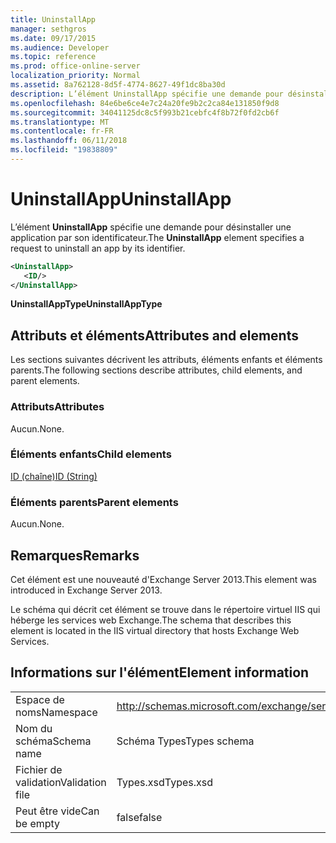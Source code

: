```yaml
---
title: UninstallApp
manager: sethgros
ms.date: 09/17/2015
ms.audience: Developer
ms.topic: reference
ms.prod: office-online-server
localization_priority: Normal
ms.assetid: 8a762128-8d5f-4774-8627-49f1dc8ba30d
description: L’élément UninstallApp spécifie une demande pour désinstaller une application par son identificateur.
ms.openlocfilehash: 84e6be6ce4e7c24a20fe9b2c2ca84e131850f9d8
ms.sourcegitcommit: 34041125dc8c5f993b21cebfc4f8b72f0fd2cb6f
ms.translationtype: MT
ms.contentlocale: fr-FR
ms.lasthandoff: 06/11/2018
ms.locfileid: "19838809"
---
```

# <a name="uninstallapp"></a><span data-ttu-id="4607d-103">UninstallApp</span><span class="sxs-lookup"><span data-stu-id="4607d-103">UninstallApp</span></span>

<span data-ttu-id="4607d-104">L’élément **UninstallApp** spécifie une demande pour désinstaller une application par son identificateur.</span><span class="sxs-lookup"><span data-stu-id="4607d-104">The **UninstallApp** element specifies a request to uninstall an app by its identifier.</span></span> 
  
```XML
<UninstallApp>
   <ID/>
</UninstallApp>
```

 <span data-ttu-id="4607d-105">**UninstallAppType**</span><span class="sxs-lookup"><span data-stu-id="4607d-105">**UninstallAppType**</span></span>
## <a name="attributes-and-elements"></a><span data-ttu-id="4607d-106">Attributs et éléments</span><span class="sxs-lookup"><span data-stu-id="4607d-106">Attributes and elements</span></span>

<span data-ttu-id="4607d-107">Les sections suivantes décrivent les attributs, éléments enfants et éléments parents.</span><span class="sxs-lookup"><span data-stu-id="4607d-107">The following sections describe attributes, child elements, and parent elements.</span></span>
  
### <a name="attributes"></a><span data-ttu-id="4607d-108">Attributs</span><span class="sxs-lookup"><span data-stu-id="4607d-108">Attributes</span></span>

<span data-ttu-id="4607d-109">Aucun.</span><span class="sxs-lookup"><span data-stu-id="4607d-109">None.</span></span>
  
### <a name="child-elements"></a><span data-ttu-id="4607d-110">Éléments enfants</span><span class="sxs-lookup"><span data-stu-id="4607d-110">Child elements</span></span>

[<span data-ttu-id="4607d-111">ID (chaîne)</span><span class="sxs-lookup"><span data-stu-id="4607d-111">ID (String)</span></span>](id-string.md)
  
### <a name="parent-elements"></a><span data-ttu-id="4607d-112">Éléments parents</span><span class="sxs-lookup"><span data-stu-id="4607d-112">Parent elements</span></span>

<span data-ttu-id="4607d-113">Aucun.</span><span class="sxs-lookup"><span data-stu-id="4607d-113">None.</span></span>
  
## <a name="remarks"></a><span data-ttu-id="4607d-114">Remarques</span><span class="sxs-lookup"><span data-stu-id="4607d-114">Remarks</span></span>

<span data-ttu-id="4607d-115">Cet élément est une nouveauté d'Exchange Server 2013.</span><span class="sxs-lookup"><span data-stu-id="4607d-115">This element was introduced in Exchange Server 2013.</span></span>
  
<span data-ttu-id="4607d-116">Le schéma qui décrit cet élément se trouve dans le répertoire virtuel IIS qui héberge les services web Exchange.</span><span class="sxs-lookup"><span data-stu-id="4607d-116">The schema that describes this element is located in the IIS virtual directory that hosts Exchange Web Services.</span></span>
  
## <a name="element-information"></a><span data-ttu-id="4607d-117">Informations sur l'élément</span><span class="sxs-lookup"><span data-stu-id="4607d-117">Element information</span></span>

|||
|:-----|:-----|
|<span data-ttu-id="4607d-118">Espace de noms</span><span class="sxs-lookup"><span data-stu-id="4607d-118">Namespace</span></span>  <br/> |http://schemas.microsoft.com/exchange/services/2006/types  <br/> |
|<span data-ttu-id="4607d-119">Nom du schéma</span><span class="sxs-lookup"><span data-stu-id="4607d-119">Schema name</span></span>  <br/> |<span data-ttu-id="4607d-120">Schéma Types</span><span class="sxs-lookup"><span data-stu-id="4607d-120">Types schema</span></span>  <br/> |
|<span data-ttu-id="4607d-121">Fichier de validation</span><span class="sxs-lookup"><span data-stu-id="4607d-121">Validation file</span></span>  <br/> |<span data-ttu-id="4607d-122">Types.xsd</span><span class="sxs-lookup"><span data-stu-id="4607d-122">Types.xsd</span></span>  <br/> |
|<span data-ttu-id="4607d-123">Peut être vide</span><span class="sxs-lookup"><span data-stu-id="4607d-123">Can be empty</span></span>  <br/> |<span data-ttu-id="4607d-124">false</span><span class="sxs-lookup"><span data-stu-id="4607d-124">false</span></span>  <br/> |
   

